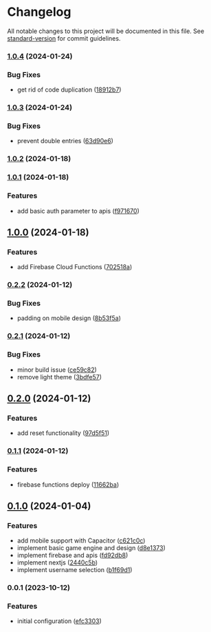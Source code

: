 # Changelog

All notable changes to this project will be documented in this file. See [standard-version](https://github.com/conventional-changelog/standard-version) for commit guidelines.

### [1.0.4](https://github.com/yenerunver/tic-tac-toe/compare/1.0.3...1.0.4) (2024-01-24)


### Bug Fixes

* get rid of code duplication ([18912b7](https://github.com/yenerunver/tic-tac-toe/commit/18912b7607df5fa62876542e8d6eabb727930e1c))

### [1.0.3](https://github.com/yenerunver/tic-tac-toe/compare/1.0.2...1.0.3) (2024-01-24)

### Bug Fixes

- prevent double entries ([63d90e6](https://github.com/yenerunver/tic-tac-toe/commit/63d90e6af5fe710b79e2f78384844e311069d1c1))

### [1.0.2](https://github.com/yenerunver/tic-tac-toe/compare/1.0.1...1.0.2) (2024-01-18)

### [1.0.1](https://github.com/yenerunver/tic-tac-toe/compare/1.0.0...1.0.1) (2024-01-18)

### Features

- add basic auth parameter to apis ([f971670](https://github.com/yenerunver/tic-tac-toe/commit/f9716709901f72722384d1dcd752c2dd01c0ed67))

## [1.0.0](https://github.com/yenerunver/tic-tac-toe/compare/0.2.2...1.0.0) (2024-01-18)

### Features

- add Firebase Cloud Functions ([702518a](https://github.com/yenerunver/tic-tac-toe/commit/702518a03cb716ca939870a0b7cfc1cf4b0af7f3))

### [0.2.2](https://github.com/yenerunver/tic-tac-toe/compare/0.2.1...0.2.2) (2024-01-12)

### Bug Fixes

- padding on mobile design ([8b53f5a](https://github.com/yenerunver/tic-tac-toe/commit/8b53f5a2bb6e806289a6fc0d12aec53253e3cb9f))

### [0.2.1](https://github.com/yenerunver/tic-tac-toe/compare/0.2.0...0.2.1) (2024-01-12)

### Bug Fixes

- minor build issue ([ce59c82](https://github.com/yenerunver/tic-tac-toe/commit/ce59c82c791a28095533adc2d1c2950b773d42f6))
- remove light theme ([3bdfe57](https://github.com/yenerunver/tic-tac-toe/commit/3bdfe57715f7fa0f8a662df7760cc6e8a24b77ab))

## [0.2.0](https://github.com/yenerunver/tic-tac-toe/compare/0.1.1...0.2.0) (2024-01-12)

### Features

- add reset functionality ([97d5f51](https://github.com/yenerunver/tic-tac-toe/commit/97d5f519b748021bfb6da7fd555ac3b770b643ef))

### [0.1.1](https://github.com/yenerunver/tic-tac-toe/compare/0.1.0...0.1.1) (2024-01-12)

### Features

- firebase functions deploy ([11662ba](https://github.com/yenerunver/tic-tac-toe/commit/11662bad0e7a04ca5358918544f21393686a477e))

## [0.1.0](https://github.com/yenerunver/tic-tac-toe/compare/0.0.1...0.1.0) (2024-01-04)

### Features

- add mobile support with Capacitor ([c621c0c](https://github.com/yenerunver/tic-tac-toe/commit/c621c0cdcda72251c455e9177cc0d8924ff4b554))
- implement basic game engine and design ([d8e1373](https://github.com/yenerunver/tic-tac-toe/commit/d8e13737bb5f56623ad5c4e7d54aaf39031027bb))
- implement firebase and apis ([fd92db8](https://github.com/yenerunver/tic-tac-toe/commit/fd92db8354e08e4fb05423019811787f785c689a))
- implement nextjs ([2440c5b](https://github.com/yenerunver/tic-tac-toe/commit/2440c5befbbcc3e1194a548a5196284ea67e9be7))
- implement username selection ([b1f69d1](https://github.com/yenerunver/tic-tac-toe/commit/b1f69d181462a094829cfe3ce3cc1e8b1586187e))

### 0.0.1 (2023-10-12)

### Features

- initial configuration ([efc3303](https://github.com/yenerunver/tic-tac-toe/commit/efc3303ee3f2279f733ac0d1cb0c48df5349d530))
